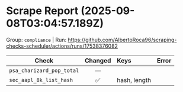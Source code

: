 # Scrape Report (2025-09-08T03:04:57.189Z)

Group: `compliance`  |  Run: https://github.com/AlbertoRoca96/scraping-checks-scheduler/actions/runs/17538376082

| Check | Changed | Keys | Error |
|---|:---:|:--|:--|
| `psa_charizard_pop_total` | — |  |  |
| `sec_aapl_8k_list_hash` | ✅ | hash, length |  |
